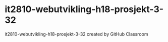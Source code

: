 # it2810-webutvikling-h18-prosjekt-3-32
it2810-webutvikling-h18-prosjekt-3-32 created by GitHub Classroom
